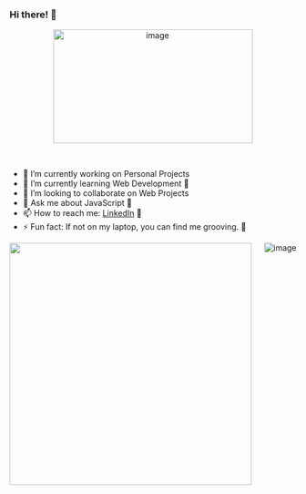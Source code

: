 ### Hi there! 👋
<p align="center">
<img height="200px" width="350px" src="https://i.imgur.com/0Ub8zlQ.gif" alt="image" />
</p>
&nbsp;

- 🔭 I’m currently working on Personal Projects 
- 🌱 I’m currently learning Web Development 📖
- 👯 I’m looking to collaborate on Web Projects
- 💬 Ask me about JavaScript :ice_cream:
- 📫 How to reach me: [LinkedIn](https://www.linkedin.com/in/arpitav13/) :hatched_chick: 
- ⚡ Fun fact: If not on my laptop, you can find me grooving. 💃
&nbsp;
<p>
<img width="425px" align="left" src="https://github-readme-stats.vercel.app/api?username=arpita1899&theme=blue-green&show_icons=true">
<img align="right" src="https://github-readme-stats.vercel.app/api/top-langs/?username=arpita1899&layout=compact&theme=blue-green" alt="image" />
</p>
